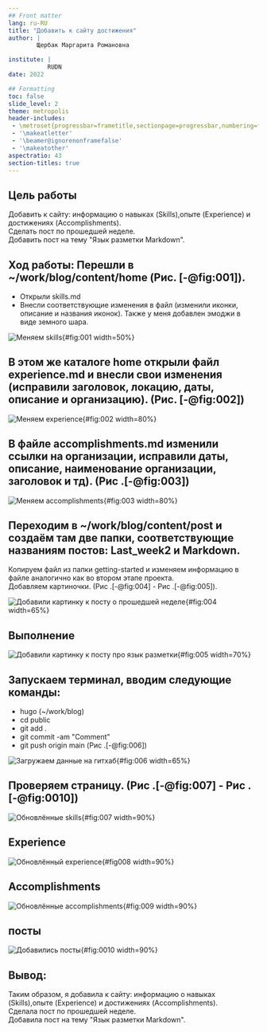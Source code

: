 ```yaml
---
## Front matter
lang: ru-RU
title: "Добавить к сайту достижения"
author: |
        Щербак Маргарита Романовна

institute: |
           RUDN
date: 2022

## Formatting
toc: false
slide_level: 2
theme: metropolis
header-includes: 
 - \metroset{progressbar=frametitle,sectionpage=progressbar,numbering=fraction}
 - '\makeatletter'
 - '\beamer@ignorenonframefalse'
 - '\makeatother'
aspectratio: 43
section-titles: true
---
```


## **Цель работы**
Добавить к сайту: информацию о навыках (Skills),опыте (Experience) и  достижениях (Accomplishments).  
Сделать пост по прошедшей неделе.  
Добавить пост на тему "Язык разметки Markdown".

## **Ход работы:** Перешли в ~/work/blog/content/home  (Рис. [-@fig:001]).
- Открыли skills.md
- Внесли соответствующие изменения в файл (изменили иконки, описание и названия иконок). Также у меня добавлен эмоджи в виде земного шара. 

![Меняем skills](image/%D0%A1%D0%BD%D0%B8%D0%BC%D0%BE%D0%BA%20%D1%8D%D0%BA%D1%80%D0%B0%D0%BD%D0%B0%20%D0%BE%D1%82%202022-05-12%2015-52-28.png){#fig:001 width=50%}

## В этом же каталоге home открыли файл experience.md и внесли свои изменения (исправили заголовок, локацию, даты, описание и организацию). (Рис. [-@fig:002])

![Меняем experience](image/%D0%A1%D0%BD%D0%B8%D0%BC%D0%BE%D0%BA%20%D1%8D%D0%BA%D1%80%D0%B0%D0%BD%D0%B0%20%D0%BE%D1%82%202022-05-12%2015-52-58.png){#fig:002 width=80%} 

## В файле accomplishments.md изменили ссылки на организации, исправили даты, описание, наименование организации, заголовок и тд). (Рис .[-@fig:003])

![Меняем accomplishments](image/%D0%A1%D0%BD%D0%B8%D0%BC%D0%BE%D0%BA%20%D1%8D%D0%BA%D1%80%D0%B0%D0%BD%D0%B0%20%D0%BE%D1%82%202022-05-12%2015-53-19.png){#fig:003 width=80%}

## Переходим в ~/work/blog/content/post и создаём там две папки, соответствующие названиям постов: Last_week2 и Markdown. 
Копируем файл из папки getting-started и изменяем информацию в файле аналогично как во втором этапе проекта.  
Добавляем картиночки. (Рис .[-@fig:004] - Рис .[-@fig:005]).

![Добавили картинку к посту о прошедшей неделе](image/%D0%A1%D0%BD%D0%B8%D0%BC%D0%BE%D0%BA%20%D1%8D%D0%BA%D1%80%D0%B0%D0%BD%D0%B0%20%D0%BE%D1%82%202022-05-12%2015-50-20.png){#fig:004 width=65%}

## Выполнение

![Добавили картинку к посту про язык разметки](image/%D0%A1%D0%BD%D0%B8%D0%BC%D0%BE%D0%BA%20%D1%8D%D0%BA%D1%80%D0%B0%D0%BD%D0%B0%20%D0%BE%D1%82%202022-05-12%2015-50-27.png){#fig:005 width=70%}

## Запускаем терминал, вводим следующие команды:  
- hugo (~/work/blog)  
- cd public
- git add .
- git commit -am "Comment"
- git push origin main (Рис .[-@fig:006]) 

![Загружаем данные на гитхаб](image/%D0%A1%D0%BD%D0%B8%D0%BC%D0%BE%D0%BA%20%D1%8D%D0%BA%D1%80%D0%B0%D0%BD%D0%B0%20%D0%BE%D1%82%202022-05-12%2015-08-02.png){#fig:006 width=65%}

## Проверяем страницу. (Рис .[-@fig:007] - Рис .[-@fig:0010]) 

![Обновлённые skills](image/%D0%A1%D0%BD%D0%B8%D0%BC%D0%BE%D0%BA%20%D1%8D%D0%BA%D1%80%D0%B0%D0%BD%D0%B0%20%D0%BE%D1%82%202022-05-12%2015-11-19.png){#fig:007 width=90%}

## Experience

![Обновлённый experience](image/%D0%A1%D0%BD%D0%B8%D0%BC%D0%BE%D0%BA%20%D1%8D%D0%BA%D1%80%D0%B0%D0%BD%D0%B0%20%D0%BE%D1%82%202022-05-12%2015-11-28.png){#fig008 width=90%}

## Accomplishments

![Обновлённыe accomplishments](image/%D0%A1%D0%BD%D0%B8%D0%BC%D0%BE%D0%BA%20%D1%8D%D0%BA%D1%80%D0%B0%D0%BD%D0%B0%20%D0%BE%D1%82%202022-05-12%2015-11-40.png){#fig:009 width=90%}

## посты

![Добавились посты](image/%D0%A1%D0%BD%D0%B8%D0%BC%D0%BE%D0%BA%20%D1%8D%D0%BA%D1%80%D0%B0%D0%BD%D0%B0%20%D0%BE%D1%82%202022-05-12%2015-11-50.png){#fig:0010 width=90%}

## **Вывод:** 

Таким образом, я добавила к сайту: информацию о навыках (Skills),опыте (Experience) и  достижениях (Accomplishments).  
Сделала пост по прошедшей неделе.  
Добавила пост на тему "Язык разметки Markdown".
